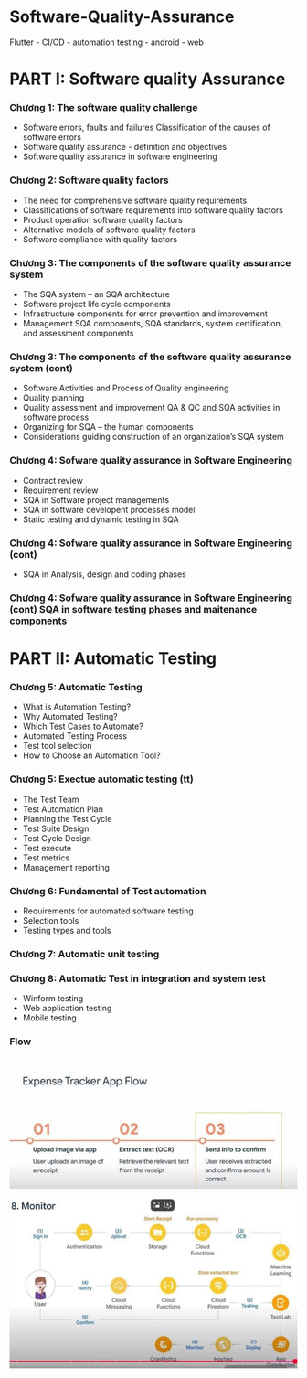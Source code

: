 # Software-Quality-Assurance

Flutter - CI/CD - automation testing - android - web

# PART I: Software quality Assurance

### Chương 1: The software quality challenge

- Software errors, faults and failures Classification of the causes of software errors
- Software quality assurance - definition and objectives
- Software quality assurance in software engineering

### Chương 2: Software quality factors  

- The need for comprehensive software quality requirements
- Classifications of software requirements into software quality factors
- Product operation software quality factors
- Alternative models of software quality factors
- Software compliance with quality factors

### Chương 3: The components of the software quality assurance system

- The SQA system – an SQA architecture
- Software project life cycle components
- Infrastructure components for error prevention and improvement
- Management SQA components, SQA standards, system certification, and assessment components

### Chương 3: The components of the software quality assurance system (cont)

- Software Activities and Process of Quality engineering
- Quality planning
- Quality assessment and improvement QA & QC and SQA activities in software process
- Organizing for SQA – the human components
- Considerations guiding construction of an organization’s SQA system

### Chương 4: Sofware quality assurance in Software Engineering

- Contract review
- Requirement review
- SQA in Software project managements
- SQA in software developent  processes model
- Static testing and dynamic testing in SQA  

### Chương 4: Sofware quality assurance in Software Engineering (cont)

- SQA in Analysis, design and coding phases

### Chương 4: Sofware quality assurance in Software Engineering (cont) SQA in software testing phases and maitenance components

# PART II:  Automatic Testing

### Chương 5: Automatic Testing  

- What is Automation Testing?
- Why Automated Testing?
- Which Test Cases to Automate?
- Automated Testing Process
- Test tool selection
- How to Choose an Automation Tool?

### Chương 5: Exectue automatic testing (tt)

- The Test Team
- Test Automation Plan
- Planning the Test Cycle
- Test Suite Design
- Test Cycle Design
- Test execute
- Test metrics
- Management reporting

### Chương 6:  Fundamental of Test automation

- Requirements for automated software testing
- Selection tools
- Testing types and tools

### Chương 7: Automatic unit testing

### Chương 8: Automatic Test in integration and system test  

- Winform testing
- Web application testing
- Mobile testing

### Flow

![alt text](image.png)

![2](image-1.png)
